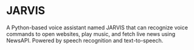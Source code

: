 # JARVIS
A Python-based voice assistant named JARVIS that can recognize voice commands to open websites, play music, and fetch live news using NewsAPI. Powered by speech recognition and text-to-speech.
